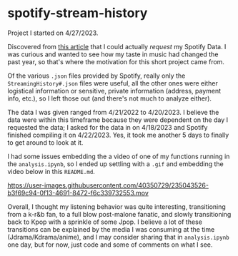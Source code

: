 # spotify-stream-history

Project I started on 4/27/2023.

Discovered from [this article](https://towardsdatascience.com/get-your-spotify-streaming-history-with-python-d5a208bbcbd3#:~:text=Getting%20the%20data,option%20to%20request%20your%20data.) that I could actually *request* my Spotify Data. I was curious and wanted to see how my taste in music had changed the past year, so that's where the motivation for this short project came from.

Of the various `.json` files provided by Spotify, really only the `StreamingHistory#.json` files were useful, all the other ones were either logistical information or sensitive, private information (address, payment info, etc.), so I left those out (and there's not much to analyze either).

The data I was given ranged from $4/21/2022$ to $4/20/2023$. I believe the data were within this timeframe because they were dependent on the day I requested the data; I asked for the data in on $4/18/2023$ and Spotify finished compiling it on $4/22/2023$. Yes, it took me another $5$ days to finally to get around to look at it.

I had some issues embedding the a video of one of my functions running in the `analysis.ipynb`, so I ended up settling with a `.gif` and embedding the video below in this `README.md`.

https://user-images.githubusercontent.com/40350729/235043526-b3f69c94-0f13-4691-8472-f6c339732553.mov

Overall, I thought my listening behavior was quite interesting, transitioning from a k-r&b fan, to a full blow post-malone fanatic, and slowly transitioning back to Kpop with a sprinkle of some Jpop. I believe a lot of these transitions can be explained by the media I was consuming at the time (Jdrama/Kdrama/anime), and I may consider sharing that in `analysis.ipynb` one day, but for now, just code and some of comments on what I see.
